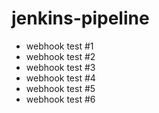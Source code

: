 # jenkins-pipeline


- webhook test #1 
- webhook test #2
- webhook test #3
- webhook test #4
- webhook test #5
- webhook test #6
